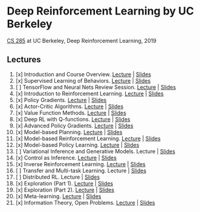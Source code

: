 # Deep Reinforcement Learning by UC Berkeley

[CS 285](http://rail.eecs.berkeley.edu/deeprlcourse/) at UC Berkeley, Deep Reinforcement Learning, 2019

## Lectures

1. [x] Introduction and Course Overview. [Lecture](https://www.youtube.com/watch?v=SinprXg2hUA) | [Slides](pdf/lec-1.pdf)
2. [x] Supervised Learning of Behaviors. [Lecture](https://www.youtube.com/watch?v=TUBBIgtQL_k) | [Slides](pdf/lec-2.pdf)
3. [ ] TensorFlow and Neural Nets Review Session. [Lecture](https://www.youtube.com/watch?v=6PYJFUu3eLQ) | [Slides](pdf/lec-3.pdf)
4. [x] Introduction to Reinforcement Learning. [Lecture](https://www.youtube.com/watch?v=w_IIP-swuVo) | [Slides](pdf/lec-4.pdf)
5. [x] Policy Gradients. [Lecture](https://www.youtube.com/watch?v=Ds1trXd6pos) | [Slides](pdf/lec-5.pdf)
6. [x] Actor-Critic Algorithms. [Lecture](https://www.youtube.com/watch?v=EKqxumCuAAY) | [Slides](pdf/lec-6.pdf)
7. [x] Value Function Methods. [Lecture](https://www.youtube.com/watch?v=doR5bMe-Wic) | [Slides](pdf/lec-7.pdf)
8. [x] Deep RL with Q-functions. [Lecture](https://www.youtube.com/watch?v=7Lwf-BoIu3M) | [Slides](pdf/lec-8.pdf)
9. [x] Advanced Policy Gradients. [Lecture](https://www.youtube.com/watch?v=uR1Ubd2hAlE) | [Slides](pdf/lec-9.pdf)
10. [x] Model-based Planning. [Lecture](https://www.youtube.com/watch?v=pE0GUFs-EHI) | [Slides](pdf/lec-10.pdf)
11. [x] Model-based Reinforcement Learning. [Lecture](https://www.youtube.com/watch?v=6JDfrPRhexQ) | [Slides](pdf/lec-11.pdf)
12. [x] Model-based Policy Learning. [Lecture](https://www.youtube.com/watch?v=9AbBfIgTzoo) | [Slides](pdf/lec-12.pdf)
13. [ ] Variational Inference and Generative Models. Lecture | [Slides](pdf/lec-13.pdf)
14. [x] Control as Inference. [Lecture](https://www.youtube.com/watch?v=Pei6G8_3r8I) | [Slides](pdf/lec-14.pdf)
15. [x] Inverse Reinforcement Learning. [Lecture](https://www.youtube.com/watch?v=DP0SJrNgV60) | [Slides](pdf/lec-15.pdf)
16. [ ] Transfer and Multi-task Learning. Lecture | [Slides](pdf/lec-16.pdf)
17. [ ] Distributed RL. Lecture | [Slides](pdf/lec-17.pdf)
18. [x] Exploration (Part 1). [Lecture](https://www.youtube.com/watch?v=QAUDfIgXnjw) | [Slides](pdf/lec-18.pdf)
19. [x] Exploration (Part 2). [Lecture](https://www.youtube.com/watch?v=SA4FgI3_nmg) | [Slides](pdf/lec-19.pdf)
20. [x] Meta-learning. [Lecture](https://www.youtube.com/watch?v=4qH_h5_V3O4) | [Slides](pdf/lec-20.pdf)
21. [x] Information Theory, Open Problems. [Lecture](https://www.youtube.com/watch?v=tzieElmtAjs) | [Slides](pdf/lec-21.pdf)
